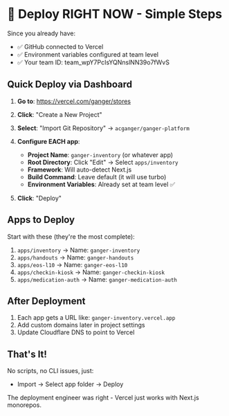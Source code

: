 # 🚀 Deploy RIGHT NOW - Simple Steps

Since you already have:
- ✅ GitHub connected to Vercel
- ✅ Environment variables configured at team level
- ✅ Your team ID: team_wpY7PcIsYQNnslNN39o7fWvS

## Quick Deploy via Dashboard

1. **Go to**: https://vercel.com/ganger/stores

2. **Click**: "Create a New Project"

3. **Select**: "Import Git Repository" → `acganger/ganger-platform`

4. **Configure EACH app**:
   - **Project Name**: `ganger-inventory` (or whatever app)
   - **Root Directory**: Click "Edit" → Select `apps/inventory`
   - **Framework**: Will auto-detect Next.js
   - **Build Command**: Leave default (it will use turbo)
   - **Environment Variables**: Already set at team level ✅

5. **Click**: "Deploy"

## Apps to Deploy

Start with these (they're the most complete):
1. `apps/inventory` → Name: `ganger-inventory`
2. `apps/handouts` → Name: `ganger-handouts`
3. `apps/eos-l10` → Name: `ganger-eos-l10`
4. `apps/checkin-kiosk` → Name: `ganger-checkin-kiosk`
5. `apps/medication-auth` → Name: `ganger-medication-auth`

## After Deployment

1. Each app gets a URL like: `ganger-inventory.vercel.app`
2. Add custom domains later in project settings
3. Update Cloudflare DNS to point to Vercel

## That's It!

No scripts, no CLI issues, just:
- Import → Select app folder → Deploy

The deployment engineer was right - Vercel just works with Next.js monorepos.